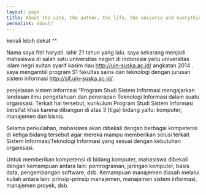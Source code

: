 ```yaml
---
layout: page
title: About the site, the author, the life, the universe and everything more.
permalink: about/
---
```


<div class="message">
  kenali lebih dekat ^^
</div>

Nama saya fitri haryati. lahir 21 tahun yang lalu. saya sekarang menjadi mahasiswa di salah satu universitas negeri di indonesia yaitu universitas islam negri sultan syarif kasim riau http://uin-suska.ac.id/ angkatan 2014 . saya mengambil program S1  fakultas sains dan teknologi dengan jurusan sistem informasi http://sif.uin-suska.ac.id/.

penjelasan sistem informasi
“Program Studi Sistem Informasi mengajarkan landasan ilmu pengetahuan dan penerapan Teknologi Informasi dalam suatu organisasi. Terkait hal tersebut, kurikulum Program Studi Sistem Informasi bersifat khas karena dibangun di atas 3 (tiga) bidang yaitu: komputer, manajemen dan bisnis.

Selama perkuliahan, mahasiswa akan dibekali dengan berbagai kompetensi di ketiga bidang tersebut agar mereka mampu memberikan solusi terkait Sistem Informasi/Teknologi Informasi yang sesuai dengan kebutuhan organisasi.

Untuk memberikan kompetensi di bidang komputer, mahasiswa dibekali dengan kemampuan antara lain: pemrograman, jaringan komputer, basis data, pengembangan software, dsb. Kemampuan manajemen diasah melalui kuliah antara lain: prinsip-prinsip manajemen, manajemen sistem informasi, manajemen proyek, dsb.
